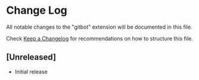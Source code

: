# Change Log

All notable changes to the "gitbot" extension will be documented in this file.

Check [Keep a Changelog](http://keepachangelog.com/) for recommendations on how to structure this file.

## [Unreleased]

- Initial release